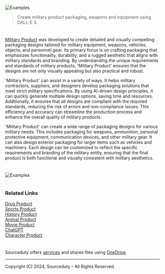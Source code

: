 ![Examples](https://github.com/sourceduty/Military_Product/assets/123030236/06e27253-72f7-43c5-a3ac-0e4504f29404)

> Create military product packaging, weapons and equipment using DALL-E 3.

#

[Military Product](https://chatgpt.com/g/g-lbdapKZ2f-military-product) was developed to create detailed and visually compelling packaging designs tailored for military equipment, weapons, vehicles, objects, and personnel gear. Its primary focus is on crafting packaging that emphasizes functionality, durability, and a rugged aesthetic that aligns with military standards and branding. By understanding the unique requirements and standards of military products, 'Military Product' ensures that the designs are not only visually appealing but also practical and robust.

'Military Product' can assist in a variety of ways. It helps military contractors, suppliers, and designers develop packaging solutions that meet strict military specifications. By using AI-driven design principles, it can quickly generate multiple design options, saving time and resources. Additionally, it ensures that all designs are compliant with the required standards, reducing the risk of errors and non-compliance issues. This efficiency and accuracy can streamline the production process and enhance the overall quality of military products.

'Military Product' can create a wide range of packaging designs for various military needs. This includes packaging for weapons, ammunition, personal protective equipment, communication devices, and other military gear. It can also design exterior packaging for larger items such as vehicles and machinery. Each design can be customized to reflect the specific requirements and branding of the military entity, ensuring that the final product is both functional and visually consistent with military aesthetics.

#

![Examples](https://github.com/sourceduty/Military_Product/assets/123030236/1cd2d507-8811-4ab0-983c-11080bd9e396)

#
### Related Links

[Drug Product](https://github.com/sourceduty/Drug_Product)
<br>
[Sports Product](https://github.com/sourceduty/Sports_Product)
<br>
[History Product](https://github.com/sourceduty/History_Product)
<br>
[Animal Product](https://github.com/sourceduty/Animal_Product)
<br>
[Movie Product](https://github.com/sourceduty/Movie_Product)
<br>
[ChatGPT](https://github.com/sourceduty/ChatGPT)
<br>
[Character Product](https://github.com/sourceduty/Character_Product)

#

Sourceduty offers [services](https://github.com/sourceduty/Sourceduty_Services) and shares files using <a href="https://1drv.ms/u/s!AumZxqj6wFkfhxSi1JbL7tJmhDCR?e=Rp0Jnr">OneDrive</a>.

***
Copyright (C) 2024, Sourceduty - All Rights Reserved.
